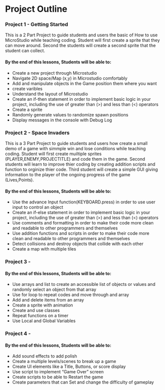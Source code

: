 # Project Outline
### Project 1 - Getting Started 
This is a 2 Part Project to guide students and users the basic of How to use MicroStudio while teaching coding. Student will first create a sprite that they can move around. Second the students will create a second sprite that the student can collect. 

#### By the end of this lessons, Students will be able to: 
- Create a new project through Microstudio 
- Navigate 2D space/Map (x,y) in Microstudio comfortably 
- Add and manipulate objects in the Game position them where you want 
- create varibles 
- Understand the layout of Microstudio  
- Create an if-then statement in order to implement basic logic in your project, including the use of greater than (>) and less than (<) operators 
- Create a sprite 
- Randomly generate values to randomize spawn positions
- Display messages in the console with Debug Log 

### Project 2  - Space Invaders  
This is a 3 Part Project to guide students and users how create a small demo of a game with simmple win and lose conditions while teaching coding. Student will first create muiltiple  sprites (PLAYER,ENEMY,PROJECTITLE) and code them in the game. Second students will learn to improve thier coding by creating addition scripts and function to orginize thier code. Third student will create a simple GUI giving information to the player of the ongoing progress of the game (Lives,Points). 

#### By the end of this lessons, Students will be able to: 
- Use the advance Input function(KEYBOARD.press) in order to use user input to control an object 
- Create an if-else statement in order to implement basic logic in your project, including the use of greater than (>) and less than (<) operators 
- Use comments and formatting in order to make their code more clean and readable to other programmers and themselves 
- Use addition functions and scripts in order to make their code more clean and readable to other programmers and themselves 
- Detect collisions and destroy objects that collide with each other 
- Create a map with multiple tiles 

### Project 3 -  

#### By the end of this lessons, Students will be able to:  
- Use arrays and list to create an accessible list of objects or values and randomly select an object from that array 
- Use for loop to repeat codes and move through and array 
- Add and delete items from an array  
- Create a sprite with animation 
- Create and use classes 
- Repeat functions on a timer 
- Use Local and Global Variables  

### Project 4 - 

#### By the end of this lessons, Students will be able to:  
- Add sound effects to add polish 
- Create a multiple levels/scenes to break up a game  
- Create UI elements like a Title, Buttons, or score display 
- Use script to implement “Game Over” screen 
- Create scripts to be able to Restart the game 
- Create parameters that can Set and change the difficulty of gameplay 